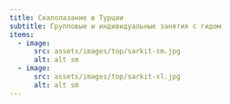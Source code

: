 ```yaml
---
title: Скалолазание в Турции
subtitle: Групповые и индивидуальные занятия с гидом
items:
  - image:
      src: assets/images/top/sarkit-sm.jpg
      alt: alt sm
  - image:
      src: assets/images/top/sarkit-xl.jpg
      alt: alt sm
---
```

